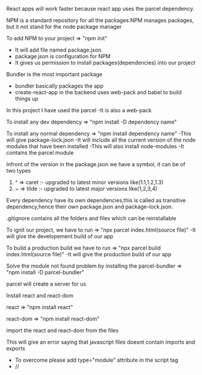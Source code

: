 React apps will work faster because react app uses the parcel dependency.

NPM is a standard repository for all the packages.NPM manages packages, but it not stand for the node package manager

To add NPM to your project => "npm init"  
 - It will add file named package.json.
 - package.json is configuration for NPM
 - It gives us permission to install packages(dependencies) into our project

Bundler is the most important package
 - bundler basically packages the app
 - create-react-app in the backend uses web-pack and babel to build things up

In this project I have used the parcel
 -It is also a web-pack

To install any dev dependency => "npm install -D dependency name"

To install any normal dependency => "npm install dependency name"
  -This will give package-lock.json
    -It will include all the current version of the node modules that have been installed
  -This will also install node-modules
    -It contains the parcel module

Infront of the version in the package.json we have a symbol, it can be of two types
   1) ^ => caret :- upgraded to latest minor versions like(1.1,1.2,1.3)
   2) ~ => tilde :- upgraded to latest major versions like(1,2,3,4)

Every dependency have its own dependencies,this is called as transitive dependency,hence their own package.json and package-lock.json.

.gitignore contains all the folders and files which can be reinstallable

To ignit our project, we have to run => "npx parcel index.html(source file)"
  -It will give the developement build of our app

To build a production build we have to run => "npx parcel build index.html(source file)"
  -It will give the production build of our app

Solve the module not found problem by installing the parcel-bundler => "npm install -D parcel-bundler"

parcel will create a server for us

Install react and react-dom

react => "npm install react"

react-dom => "npm install react-dom"

import the react and react-dom from the files

This will give an error saying that javascript files doesnt contain imports and exports
  - To overcome please add type="module" attribute in the script tag
  - // <script type="module" src="index.js">


Parcel makes our app faster
 1) Dev build
 2) Local server
 3) HMR-hot module replacement
 4) file watching algorithm
 5) caching - faster builds
 6) image optimization
 7) minification
 8) bundling
 9) compressing
 10) consistent hashing
 11) differential bundling- should be used in different types of older browsers
 12) diagonostics-better error suggestions
 13) HTTPS
 14) Tree shaking- removes unused codes(functions)



